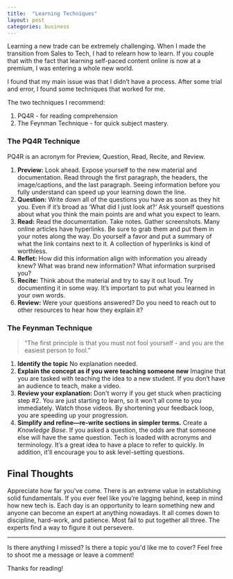 ```yaml
---
title:  "Learning Techniques"
layout: post
categories: business
---
```

Learning a new trade can be extremely challenging. When I made the transition from Sales to Tech, I had to relearn how to learn. If you couple that with the fact that learning self-paced content online is now at a premium, I was entering a whole new world.

I found that my main issue was that I didn’t have a process. After some trial and error, I found some techniques that worked for me.

The two techniques I recommend:

1. PQ4R - for reading comprehension
2. The Feynman Technique - for quick subject mastery.

### The PQ4R Technique

PQ4R is an acronym for Preview, Question, Read, Recite, and Review.

1. **Preview:**
Look ahead. Expose yourself to the new material and documentation. Read through the first paragraph, the headers, the image/captions, and the last paragraph. Seeing information before you fully understand can speed up your learning down the line.
2. **Question:**
Write down all of the questions you have as soon as they hit you. Even if it’s broad as ‘What did I just look at?’ Ask yourself questions about what you think the main points are and what you expect to learn.
3. **Read:**
Read the documentation. Take notes. Gather screenshots. Many online articles have hyperlinks. Be sure to grab them and put them in your notes along the way. Do yourself a favor and put a summary of what the link contains next to it. A collection of hyperlinks is kind of worthless.
4. **Reflet:**
How did this information align with information you already knew? What was brand new information? What information surprised you?
5. **Recite:**
Think about the material and try to say it out loud. Try documenting it in some way. It’s important to put what you learned in your own words.
6. **Review:**
Were your questions answered? Do you need to reach out to other resources to hear how they explain it?

### The Feynman Technique

> “The first principle is that you must not fool yourself - and you are the easiest person to fool.”

1. **Identify the topic**
No explanation needed.
2. **Explain the concept as if you were teaching someone new**
Imagine that you are tasked with teaching the idea to a new student. If you don’t have an audience to teach, make a video.
3. **Review your explanation:** 
Don't worry if you get stuck when practicing step #2. You are just starting to learn, so it won't all come to you immediately. Watch those videos. By shortening your feedback loop, you are speeding up your progression.
4. **Simplify and refine—re-write sections in simpler terms.** 
Create a *Knowledge Base*. If you asked a question, the odds are that someone else will have the same question. Tech is loaded with acronyms and terminology. It’s a great idea to have a place to refer to quickly. In addition, it'll encourage you to ask level-setting questions.

## Final Thoughts

Appreciate how far you've come. There is an extreme value in establishing solid fundamentals. If you ever feel like you’re lagging behind, keep in mind how new tech is. Each day is an opportunity to learn something new and anyone can become an expert at anything nowadays. It all comes down to discipline, hard-work, and patience. Most fail to put together all three. The experts find a way to figure it out persevere.

---

Is there anything I missed? Is there a topic you'd like me to cover? Feel free to shoot me a message or leave a comment!

Thanks for reading!
